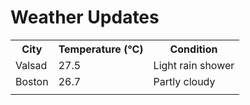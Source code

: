 # Weather Updates

<!-- WEATHER-UPDATE-START -->
<table><tr><th>City</th><th>Temperature (°C)</th><th>Condition</th></tr><tr><td>Valsad</td><td>27.5</td><td>Light rain shower</td></tr><tr><td>Boston</td><td>26.7</td><td>Partly cloudy</td></tr><tr><td></td><td></td><td></td></tr></table>
<!-- WEATHER-UPDATE-END -->
